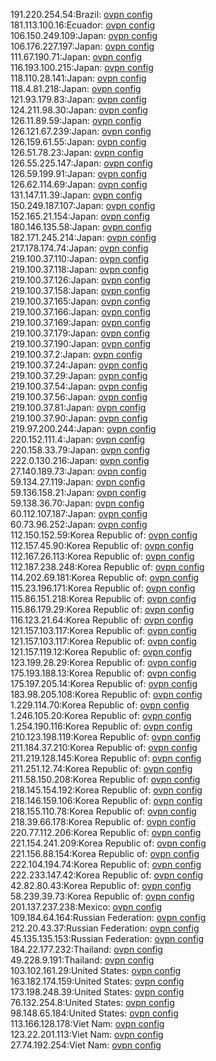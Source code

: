 191.220.254.54:Brazil: [ovpn config](vpn/191_220_254_54.ovpn)  
181.113.100.16:Ecuador: [ovpn config](vpn/181_113_100_16.ovpn)  
106.150.249.109:Japan: [ovpn config](vpn/106_150_249_109.ovpn)  
106.176.227.197:Japan: [ovpn config](vpn/106_176_227_197.ovpn)  
111.67.190.71:Japan: [ovpn config](vpn/111_67_190_71.ovpn)  
116.193.100.215:Japan: [ovpn config](vpn/116_193_100_215.ovpn)  
118.110.28.141:Japan: [ovpn config](vpn/118_110_28_141.ovpn)  
118.4.81.218:Japan: [ovpn config](vpn/118_4_81_218.ovpn)  
121.93.179.83:Japan: [ovpn config](vpn/121_93_179_83.ovpn)  
124.211.98.30:Japan: [ovpn config](vpn/124_211_98_30.ovpn)  
126.11.89.59:Japan: [ovpn config](vpn/126_11_89_59.ovpn)  
126.121.67.239:Japan: [ovpn config](vpn/126_121_67_239.ovpn)  
126.159.61.55:Japan: [ovpn config](vpn/126_159_61_55.ovpn)  
126.51.78.23:Japan: [ovpn config](vpn/126_51_78_23.ovpn)  
126.55.225.147:Japan: [ovpn config](vpn/126_55_225_147.ovpn)  
126.59.199.91:Japan: [ovpn config](vpn/126_59_199_91.ovpn)  
126.62.114.69:Japan: [ovpn config](vpn/126_62_114_69.ovpn)  
131.147.11.39:Japan: [ovpn config](vpn/131_147_11_39.ovpn)  
150.249.187.107:Japan: [ovpn config](vpn/150_249_187_107.ovpn)  
152.165.21.154:Japan: [ovpn config](vpn/152_165_21_154.ovpn)  
180.146.135.58:Japan: [ovpn config](vpn/180_146_135_58.ovpn)  
182.171.245.214:Japan: [ovpn config](vpn/182_171_245_214.ovpn)  
217.178.174.74:Japan: [ovpn config](vpn/217_178_174_74.ovpn)  
219.100.37.110:Japan: [ovpn config](vpn/219_100_37_110.ovpn)  
219.100.37.118:Japan: [ovpn config](vpn/219_100_37_118.ovpn)  
219.100.37.126:Japan: [ovpn config](vpn/219_100_37_126.ovpn)  
219.100.37.158:Japan: [ovpn config](vpn/219_100_37_158.ovpn)  
219.100.37.165:Japan: [ovpn config](vpn/219_100_37_165.ovpn)  
219.100.37.166:Japan: [ovpn config](vpn/219_100_37_166.ovpn)  
219.100.37.169:Japan: [ovpn config](vpn/219_100_37_169.ovpn)  
219.100.37.179:Japan: [ovpn config](vpn/219_100_37_179.ovpn)  
219.100.37.190:Japan: [ovpn config](vpn/219_100_37_190.ovpn)  
219.100.37.2:Japan: [ovpn config](vpn/219_100_37_2.ovpn)  
219.100.37.24:Japan: [ovpn config](vpn/219_100_37_24.ovpn)  
219.100.37.29:Japan: [ovpn config](vpn/219_100_37_29.ovpn)  
219.100.37.54:Japan: [ovpn config](vpn/219_100_37_54.ovpn)  
219.100.37.56:Japan: [ovpn config](vpn/219_100_37_56.ovpn)  
219.100.37.81:Japan: [ovpn config](vpn/219_100_37_81.ovpn)  
219.100.37.90:Japan: [ovpn config](vpn/219_100_37_90.ovpn)  
219.97.200.244:Japan: [ovpn config](vpn/219_97_200_244.ovpn)  
220.152.111.4:Japan: [ovpn config](vpn/220_152_111_4.ovpn)  
220.158.33.79:Japan: [ovpn config](vpn/220_158_33_79.ovpn)  
222.0.130.216:Japan: [ovpn config](vpn/222_0_130_216.ovpn)  
27.140.189.73:Japan: [ovpn config](vpn/27_140_189_73.ovpn)  
59.134.27.119:Japan: [ovpn config](vpn/59_134_27_119.ovpn)  
59.136.158.21:Japan: [ovpn config](vpn/59_136_158_21.ovpn)  
59.138.36.70:Japan: [ovpn config](vpn/59_138_36_70.ovpn)  
60.112.107.187:Japan: [ovpn config](vpn/60_112_107_187.ovpn)  
60.73.96.252:Japan: [ovpn config](vpn/60_73_96_252.ovpn)  
112.150.152.59:Korea Republic of: [ovpn config](vpn/112_150_152_59.ovpn)  
112.157.45.90:Korea Republic of: [ovpn config](vpn/112_157_45_90.ovpn)  
112.167.26.113:Korea Republic of: [ovpn config](vpn/112_167_26_113.ovpn)  
112.187.238.248:Korea Republic of: [ovpn config](vpn/112_187_238_248.ovpn)  
114.202.69.181:Korea Republic of: [ovpn config](vpn/114_202_69_181.ovpn)  
115.23.196.171:Korea Republic of: [ovpn config](vpn/115_23_196_171.ovpn)  
115.86.151.218:Korea Republic of: [ovpn config](vpn/115_86_151_218.ovpn)  
115.86.179.29:Korea Republic of: [ovpn config](vpn/115_86_179_29.ovpn)  
116.123.21.64:Korea Republic of: [ovpn config](vpn/116_123_21_64.ovpn)  
121.157.103.117:Korea Republic of: [ovpn config](vpn/121_157_103_117.ovpn)  
121.157.103.117:Korea Republic of: [ovpn config](vpn/121_157_103_117.ovpn)  
121.157.119.12:Korea Republic of: [ovpn config](vpn/121_157_119_12.ovpn)  
123.199.28.29:Korea Republic of: [ovpn config](vpn/123_199_28_29.ovpn)  
175.193.188.13:Korea Republic of: [ovpn config](vpn/175_193_188_13.ovpn)  
175.197.205.14:Korea Republic of: [ovpn config](vpn/175_197_205_14.ovpn)  
183.98.205.108:Korea Republic of: [ovpn config](vpn/183_98_205_108.ovpn)  
1.229.114.70:Korea Republic of: [ovpn config](vpn/1_229_114_70.ovpn)  
1.246.105.20:Korea Republic of: [ovpn config](vpn/1_246_105_20.ovpn)  
1.254.190.116:Korea Republic of: [ovpn config](vpn/1_254_190_116.ovpn)  
210.123.198.119:Korea Republic of: [ovpn config](vpn/210_123_198_119.ovpn)  
211.184.37.210:Korea Republic of: [ovpn config](vpn/211_184_37_210.ovpn)  
211.219.128.145:Korea Republic of: [ovpn config](vpn/211_219_128_145.ovpn)  
211.251.12.74:Korea Republic of: [ovpn config](vpn/211_251_12_74.ovpn)  
211.58.150.208:Korea Republic of: [ovpn config](vpn/211_58_150_208.ovpn)  
218.145.154.192:Korea Republic of: [ovpn config](vpn/218_145_154_192.ovpn)  
218.146.159.106:Korea Republic of: [ovpn config](vpn/218_146_159_106.ovpn)  
218.155.110.78:Korea Republic of: [ovpn config](vpn/218_155_110_78.ovpn)  
218.39.66.178:Korea Republic of: [ovpn config](vpn/218_39_66_178.ovpn)  
220.77.112.206:Korea Republic of: [ovpn config](vpn/220_77_112_206.ovpn)  
221.154.241.209:Korea Republic of: [ovpn config](vpn/221_154_241_209.ovpn)  
221.156.88.154:Korea Republic of: [ovpn config](vpn/221_156_88_154.ovpn)  
222.104.194.74:Korea Republic of: [ovpn config](vpn/222_104_194_74.ovpn)  
222.233.147.42:Korea Republic of: [ovpn config](vpn/222_233_147_42.ovpn)  
42.82.80.43:Korea Republic of: [ovpn config](vpn/42_82_80_43.ovpn)  
58.239.39.73:Korea Republic of: [ovpn config](vpn/58_239_39_73.ovpn)  
201.137.237.238:Mexico: [ovpn config](vpn/201_137_237_238.ovpn)  
109.184.64.164:Russian Federation: [ovpn config](vpn/109_184_64_164.ovpn)  
212.20.43.37:Russian Federation: [ovpn config](vpn/212_20_43_37.ovpn)  
45.135.135.153:Russian Federation: [ovpn config](vpn/45_135_135_153.ovpn)  
184.22.177.232:Thailand: [ovpn config](vpn/184_22_177_232.ovpn)  
49.228.9.191:Thailand: [ovpn config](vpn/49_228_9_191.ovpn)  
103.102.161.29:United States: [ovpn config](vpn/103_102_161_29.ovpn)  
163.182.174.159:United States: [ovpn config](vpn/163_182_174_159.ovpn)  
173.198.248.39:United States: [ovpn config](vpn/173_198_248_39.ovpn)  
76.132.254.8:United States: [ovpn config](vpn/76_132_254_8.ovpn)  
98.148.65.184:United States: [ovpn config](vpn/98_148_65_184.ovpn)  
113.166.128.178:Viet Nam: [ovpn config](vpn/113_166_128_178.ovpn)  
123.22.201.113:Viet Nam: [ovpn config](vpn/123_22_201_113.ovpn)  
27.74.192.254:Viet Nam: [ovpn config](vpn/27_74_192_254.ovpn)  
